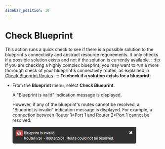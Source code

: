 ```yaml
---
sidebar_position: 10
---
```


# Check Blueprint

This action runs a quick check to see if there is a possible solution to the blueprint's connectivity and abstract resource requirements. It only checks if a possible solution exists and not if the solution is currently available.
:::tip
If you are checking a highly complex blueprint, you may want to run a more thorough check of your blueprint's connectivity routes, as explained in [Check Blueprint Routes](https://help.quali.com/Online%20Help/0.0/Portal/Content/CSP/LAB-MNG/Chck-Blprnt-Rts.htm).
:::
**To check if a solution exists for a blueprint:**

- From the **Blueprint** menu, select **Check Blueprint**.
    
    A "Blueprint is valid" indication message is displayed.
    
    However, if any of the blueprint's routes cannot be resolved, a "Blueprint is invalid" indication message is displayed. For example, a connection between Router 1>Port 1 and Router 2>Port 1 cannot be resolved:
    
    ![](/Images/CloudShell-Portal/Lab-Management/Environments/CheckBlueprintInvalid.png)